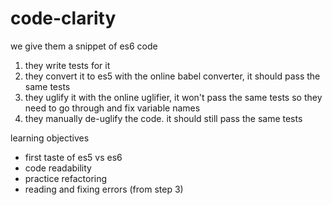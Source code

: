 # code-clarity

we give them a snippet of es6 code
1. they write tests for it
2. they convert it to es5 with the online babel converter, it should pass the same tests
3. they uglify it with the online uglifier, it won't pass the same tests so they need to go through and fix variable names
4. they manually de-uglify the code.  it should still pass the same tests

learning objectives
* first taste of es5 vs es6
* code readability
* practice refactoring
* reading and fixing errors (from step 3)
